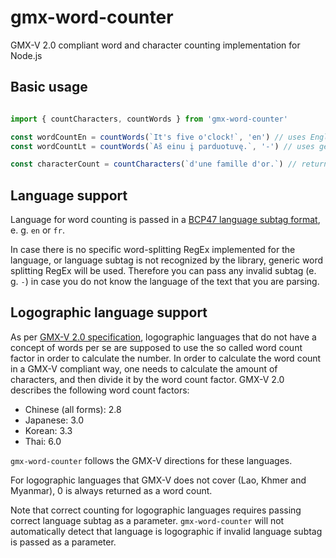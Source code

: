 # gmx-word-counter
GMX-V 2.0 compliant word and character counting implementation for Node.js

## Basic usage

```ts

import { countCharacters, countWords } from 'gmx-word-counter'

const wordCountEn = countWords(`It's five o'clock!`, 'en') // uses English-specific regex, returns 3
const wordCountLt = countWords(`Aš einu į parduotuvę.`, '-') // uses generic regex, returns 4

const characterCount = countCharacters(`d'une famille d'or.`) // returns { punctuation: 1, characters: 16, whiteSpace: 2 } 
```

## Language support

Language for word counting is passed in a [BCP47 language subtag format](https://www.iana.org/assignments/language-subtag-registry/language-subtag-registry), e. g. `en` or `fr`.

In case there is no specific word-splitting RegEx implemented for the language, or language subtag is not recognized by the library, generic word splitting RegEx will be used. Therefore you can pass any invalid subtag (e. g. `-`) in case you do not know the language of the text that you are parsing.

## Logographic language support

As per [GMX-V 2.0 specification](https://www.etsi.org/deliver/etsi_gs/LIS/001_099/004/02.00.00_60/gs_LIS004v020000p.pdf), logographic languages that do not have a concept of words per se are supposed to use the so called word count factor in order to calculate the number. In order to calculate the word count in a GMX-V compliant way, one needs to calculate the amount of characters, and then divide it by the word count factor.
GMX-V 2.0 describes the following word count factors:

* Chinese (all forms): 2.8
* Japanese: 3.0
* Korean: 3.3
* Thai: 6.0

`gmx-word-counter` follows the GMX-V directions for these languages.

For logographic languages that GMX-V does not cover (Lao, Khmer and Myanmar), 0 is always returned as a word count.

Note that correct counting for logographic languages requires passing correct language subtag as a parameter. `gmx-word-counter` will not automatically detect that language is logographic if invalid language subtag is passed as a parameter.
